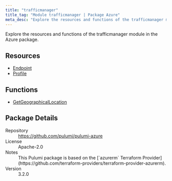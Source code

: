 ```yaml
---
title: "trafficmanager"
title_tag: "Module trafficmanager | Package Azure"
meta_desc: "Explore the resources and functions of the trafficmanager module in the Azure package."
---
```


<!-- WARNING: this file was generated by Pulumi Docs Generator. -->
<!-- Do not edit by hand unless you're certain you know what you are doing! -->

Explore the resources and functions of the trafficmanager module in the Azure package.

<h2 id="resources">Resources</h2>
<ul class="api">
    <li><a href="endpoint" title="Endpoint"><span class="symbol resource"></span>Endpoint</a></li>
    <li><a href="profile" title="Profile"><span class="symbol resource"></span>Profile</a></li>
</ul>

<h2 id="functions">Functions</h2>
<ul class="api">
    <li><a href="getgeographicallocation" title="GetGeographicalLocation"><span class="symbol function"></span>GetGeographicalLocation</a></li>
</ul>

<h2 id="package-details">Package Details</h2>
<dl class="package-details">
	<dt>Repository</dt>
	<dd><a href="https://github.com/pulumi/pulumi-azure">https://github.com/pulumi/pulumi-azure</a></dd>
	<dt>License</dt>
	<dd>Apache-2.0</dd>
	<dt>Notes</dt>
	<dd>This Pulumi package is based on the [`azurerm` Terraform Provider](https://github.com/terraform-providers/terraform-provider-azurerm).</dd>
	<dt>Version</dt>
	<dd>3.2.0</dd>
</dl>

